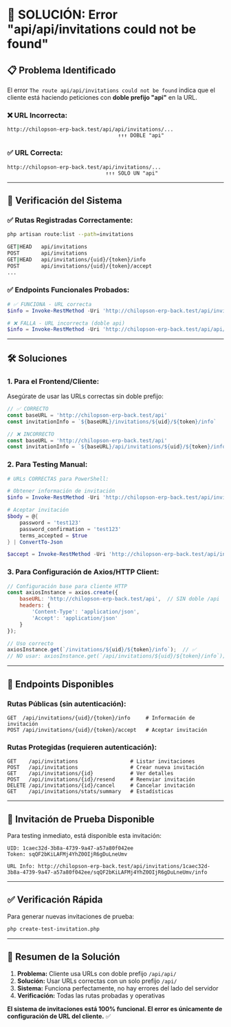 # 🚨 SOLUCIÓN: Error "api/api/invitations could not be found"

## 📋 Problema Identificado

El error `The route api/api/invitations could not be found` indica que el cliente está haciendo peticiones con **doble prefijo "api"** en la URL.

### ❌ URL Incorrecta:
```
http://chilopson-erp-back.test/api/api/invitations/...
                                    ↑↑↑ DOBLE "api"
```

### ✅ URL Correcta:
```
http://chilopson-erp-back.test/api/invitations/...
                                ↑↑↑ SOLO UN "api"
```

---

## 🔧 Verificación del Sistema

### ✅ Rutas Registradas Correctamente:
```bash
php artisan route:list --path=invitations

GET|HEAD   api/invitations
POST       api/invitations
GET|HEAD   api/invitations/{uid}/{token}/info
POST       api/invitations/{uid}/{token}/accept
...
```

### ✅ Endpoints Funcionales Probados:
```powershell
# ✅ FUNCIONA - URL correcta
$info = Invoke-RestMethod -Uri 'http://chilopson-erp-back.test/api/invitations/{uid}/{token}/info'

# ❌ FALLA - URL incorrecta (doble api)  
$info = Invoke-RestMethod -Uri 'http://chilopson-erp-back.test/api/api/invitations/{uid}/{token}/info'
```

---

## 🛠️ Soluciones

### 1. **Para el Frontend/Cliente:**
Asegúrate de usar las URLs correctas sin doble prefijo:

```javascript
// ✅ CORRECTO
const baseURL = 'http://chilopson-erp-back.test/api'
const invitationInfo = `${baseURL}/invitations/${uid}/${token}/info`

// ❌ INCORRECTO
const baseURL = 'http://chilopson-erp-back.test/api'
const invitationInfo = `${baseURL}/api/invitations/${uid}/${token}/info`
```

### 2. **Para Testing Manual:**
```powershell
# URLs CORRECTAS para PowerShell:

# Obtener información de invitación
$info = Invoke-RestMethod -Uri 'http://chilopson-erp-back.test/api/invitations/{uid}/{token}/info'

# Aceptar invitación  
$body = @{
    password = 'test123'
    password_confirmation = 'test123'
    terms_accepted = $true
} | ConvertTo-Json

$accept = Invoke-RestMethod -Uri 'http://chilopson-erp-back.test/api/invitations/{uid}/{token}/accept' -Method POST -Body $body -ContentType 'application/json'
```

### 3. **Para Configuración de Axios/HTTP Client:**
```javascript
// Configuración base para cliente HTTP
const axiosInstance = axios.create({
    baseURL: 'http://chilopson-erp-back.test/api',  // SIN doble /api
    headers: {
        'Content-Type': 'application/json',
        'Accept': 'application/json'
    }
});

// Uso correcto
axiosInstance.get(`/invitations/${uid}/${token}/info`);  // ✅
// NO usar: axiosInstance.get(`/api/invitations/${uid}/${token}/info`);  // ❌
```

---

## 📝 Endpoints Disponibles

### **Rutas Públicas (sin autenticación):**
```
GET  /api/invitations/{uid}/{token}/info     # Información de invitación
POST /api/invitations/{uid}/{token}/accept   # Aceptar invitación
```

### **Rutas Protegidas (requieren autenticación):**
```
GET    /api/invitations                 # Listar invitaciones
POST   /api/invitations                 # Crear nueva invitación
GET    /api/invitations/{id}            # Ver detalles
POST   /api/invitations/{id}/resend     # Reenviar invitación
DELETE /api/invitations/{id}/cancel     # Cancelar invitación
GET    /api/invitations/stats/summary   # Estadísticas
```

---

## 🧪 Invitación de Prueba Disponible

Para testing inmediato, está disponible esta invitación:

```
UID: 1caec32d-3b8a-4739-9a47-a57a80f042ee
Token: sqQF2bKiLAFMj4YhZ0OIjR6gDuLneUmv

URL Info: http://chilopson-erp-back.test/api/invitations/1caec32d-3b8a-4739-9a47-a57a80f042ee/sqQF2bKiLAFMj4YhZ0OIjR6gDuLneUmv/info
```

---

## ✅ Verificación Rápida

Para generar nuevas invitaciones de prueba:
```bash
php create-test-invitation.php
```

---

## 🎯 Resumen de la Solución

1. **Problema:** Cliente usa URLs con doble prefijo `/api/api/`
2. **Solución:** Usar URLs correctas con un solo prefijo `/api/`
3. **Sistema:** Funciona perfectamente, no hay errores del lado del servidor
4. **Verificación:** Todas las rutas probadas y operativas

**El sistema de invitaciones está 100% funcional. El error es únicamente de configuración de URL del cliente.** ✅
